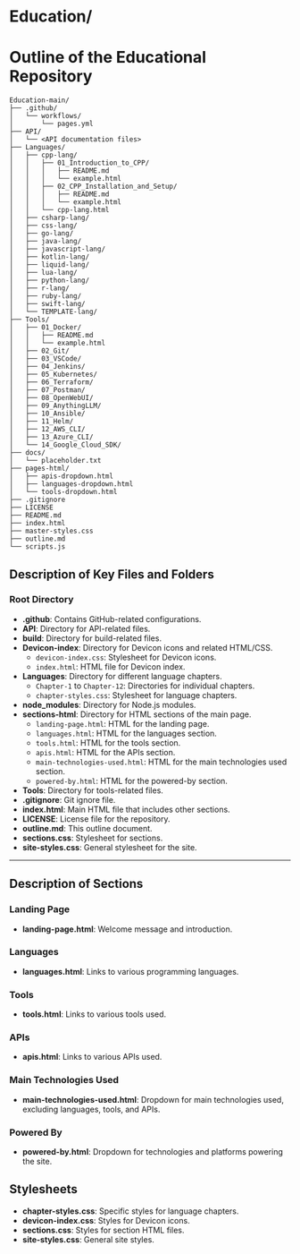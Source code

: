 # Education/

# Outline of the Educational Repository
``````
Education-main/
├── .github/
│   └── workflows/
│       └── pages.yml
├── API/
│   └── <API documentation files>
├── Languages/
│   ├── cpp-lang/
│   │   ├── 01_Introduction_to_CPP/
│   │   │   ├── README.md
│   │   │   └── example.html
│   │   ├── 02_CPP_Installation_and_Setup/
│   │   │   ├── README.md
│   │   │   └── example.html
│   │   └── cpp-lang.html
│   ├── csharp-lang/
│   ├── css-lang/
│   ├── go-lang/
│   ├── java-lang/
│   ├── javascript-lang/
│   ├── kotlin-lang/
│   ├── liquid-lang/
│   ├── lua-lang/
│   ├── python-lang/
│   ├── r-lang/
│   ├── ruby-lang/
│   ├── swift-lang/
│   └── TEMPLATE-lang/
├── Tools/
│   ├── 01_Docker/
│   │   ├── README.md
│   │   └── example.html
│   ├── 02_Git/
│   ├── 03_VSCode/
│   ├── 04_Jenkins/
│   ├── 05_Kubernetes/
│   ├── 06_Terraform/
│   ├── 07_Postman/
│   ├── 08_OpenWebUI/
│   ├── 09_AnythingLLM/
│   ├── 10_Ansible/
│   ├── 11_Helm/
│   ├── 12_AWS_CLI/
│   ├── 13_Azure_CLI/
│   └── 14_Google_Cloud_SDK/
├── docs/
│   └── placeholder.txt
├── pages-html/
│   ├── apis-dropdown.html
│   ├── languages-dropdown.html
│   └── tools-dropdown.html
├── .gitignore
├── LICENSE
├── README.md
├── index.html
├── master-styles.css
├── outline.md
└── scripts.js
``````

## Description of Key Files and Folders

### Root Directory
- **.github**: Contains GitHub-related configurations.
- **API**: Directory for API-related files.
- **build**: Directory for build-related files.
- **Devicon-index**: Directory for Devicon icons and related HTML/CSS.
  - `devicon-index.css`: Stylesheet for Devicon icons.
  - `index.html`: HTML file for Devicon index.
- **Languages**: Directory for different language chapters.
  - `Chapter-1` to `Chapter-12`: Directories for individual chapters.
  - `chapter-styles.css`: Stylesheet for language chapters.
- **node_modules**: Directory for Node.js modules.
- **sections-html**: Directory for HTML sections of the main page.
  - `landing-page.html`: HTML for the landing page.
  - `languages.html`: HTML for the languages section.
  - `tools.html`: HTML for the tools section.
  - `apis.html`: HTML for the APIs section.
  - `main-technologies-used.html`: HTML for the main technologies used section.
  - `powered-by.html`: HTML for the powered-by section.
- **Tools**: Directory for tools-related files.
- **.gitignore**: Git ignore file.
- **index.html**: Main HTML file that includes other sections.
- **LICENSE**: License file for the repository.
- **outline.md**: This outline document.
- **sections.css**: Stylesheet for sections.
- **site-styles.css**: General stylesheet for the site.

---

## Description of Sections

### Landing Page
- **landing-page.html**: Welcome message and introduction.

### Languages
- **languages.html**: Links to various programming languages.

### Tools
- **tools.html**: Links to various tools used.

### APIs
- **apis.html**: Links to various APIs used.

### Main Technologies Used
- **main-technologies-used.html**: Dropdown for main technologies used, excluding languages, tools, and APIs.

### Powered By
- **powered-by.html**: Dropdown for technologies and platforms powering the site.

## Stylesheets
- **chapter-styles.css**: Specific styles for language chapters.
- **devicon-index.css**: Styles for Devicon icons.
- **sections.css**: Styles for section HTML files.
- **site-styles.css**: General site styles.

